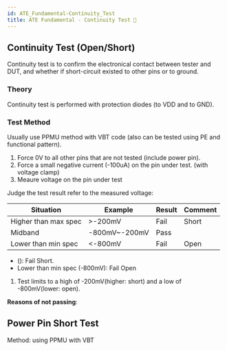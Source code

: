 ```yaml
---
id: ATE_Fundamental-Continuity_Test
title: ATE Fundamental - Continuity Test 🚧
---
```


## Continuity Test (Open/Short)

Continuity test is to confirm the electronical contact between tester and DUT, and whether if short-circuit existed to other pins or to ground.

### Theory

Continuity test is performed with protection diodes (to VDD and to GND). 

### Test Method

Usually use PPMU method with VBT code (also can be tested using PE and functional pattern).

1. Force 0V to all other pins that are not tested (include power pin).
2. Force a small negative current (-100uA) on the pin under test. (with voltage clamp)
3. Meaure voltage on the pin under test

Judge the test result refer to the measured voltage:

|Situation|Example|Result|Comment|
|-|-|-|-|
|Higher than max spec|>-200mV|Fail|Short|
|Midband|-800mV~-200mV|Pass||
|Lower than min spec|<-800mV|Fail|Open|




  -  (): Fail Short.
  - Lower than min spec (-800mV): Fail Open

1. Test limits to a high of -200mV(higher: short) and a low of -800mV(lower: open).



**Reasons of not passing**: 



## Power Pin Short Test

Method: using PPMU with VBT

